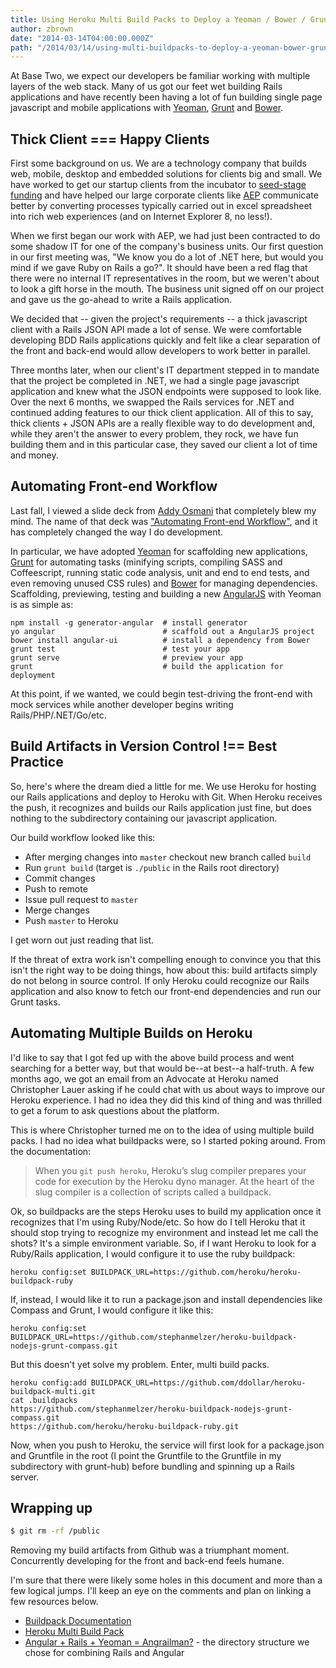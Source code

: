 ```yaml
---
title: Using Heroku Multi Build Packs to Deploy a Yeoman / Bower / Grunt Application on Rails
author: zbrown
date: "2014-03-14T04:00:00.000Z"
path: "/2014/03/14/using-multi-buildpacks-to-deploy-a-yeoman-bower-grunt-application-on-rails"
---
```


At Base Two, we expect our developers be familiar working with multiple layers
of the web stack. Many of us got our feet wet building Rails applications and
have recently been having a lot of fun building single page javascript and
mobile applications with [Yeoman](http://yeoman.io/),
[Grunt](http://gruntjs.com/) and [Bower](http://www.bower.io).

## Thick Client === Happy Clients

First some background on us. We are a technology company that builds web,
mobile, desktop and embedded solutions for clients big and small. We have worked
to get our startup clients from the incubator to
[seed-stage funding](http://techcrunch.com/2014/01/29/cincinnati-startup-sqrl-raises-550k-and-launches-document-reminder-service/)
and have helped our large corporate clients like [AEP](http://www.aep.com)
communicate better by converting processes typically carried out in excel
spreadsheet into rich web experiences (and on Internet Explorer 8, no less!).

When we first began our work with AEP, we had just been contracted to do some
shadow IT for one of the company's business units. Our first question in our
first meeting was, "We know you do a lot of .NET here, but would you mind if we
gave Ruby on Rails a go?". It should have been a red flag that there were no
internal IT representatives in the room, but we weren't about to look a gift
horse in the mouth. The business unit signed off on our project and gave us the
go-ahead to write a Rails application.

We decided that -- given the project's requirements -- a thick javascript client
with a Rails JSON API made a lot of sense. We were comfortable developing BDD
Rails applications quickly and felt like a clear separation of the front and
back-end would allow developers to work better in parallel.

Three months later, when our client's IT department stepped in to mandate that
the project be completed in .NET, we had a single page javascript application
and knew what the JSON endpoints were supposed to look like. Over the next 6
months, we swapped the Rails services for .NET and continued adding features to
our thick client application. All of this to say, thick clients + JSON APIs are
a really flexible way to do development and, while they aren't the answer to
every problem, they rock, we have fun building them and in this particular case,
they saved our client a lot of time and money.

## Automating Front-end Workflow

Last fall, I viewed a slide deck from
[Addy Osmani](https://twitter.com/addyosmani) that completely blew my mind. The
name of that deck was
["Automating Front-end Workflow"](https://speakerdeck.com/addyosmani/automating-front-end-workflow),
and it has completely changed the way I do development.

In particular, we have adopted [Yeoman](http://yeoman.io/) for scaffolding new
applications, [Grunt](http://gruntjs.com/) for automating tasks (minifying
scripts, compiling SASS and Coffeescript, running static code analysis, unit and
end to end tests, and even removing unused CSS rules) and
[Bower](http://www.bower.io) for managing dependencies. Scaffolding, previewing,
testing and building a new [AngularJS](http://angularjs.org/) with Yeoman is as
simple as:

```shell
npm install -g generator-angular  # install generator
yo angular                        # scaffold out a AngularJS project
bower install angular-ui          # install a dependency from Bower
grunt test                        # test your app
grunt serve                       # preview your app
grunt                             # build the application for deployment
```

At this point, if we wanted, we could begin test-driving the front-end with mock
services while another developer begins writing Rails/PHP/.NET/Go/etc.

## Build Artifacts in Version Control !== Best Practice

So, here's where the dream died a little for me. We use Heroku for hosting our
Rails applications and deploy to Heroku with Git. When Heroku receives the push,
it recognizes and builds our Rails application just fine, but does nothing to
the subdirectory containing our javascript application.

Our build workflow looked like this:

* After merging changes into `master` checkout new branch called `build`
* Run `grunt build` (target is `./public` in the Rails root directory)
* Commit changes
* Push to remote
* Issue pull request to `master`
* Merge changes
* Push `master` to Heroku

I get worn out just reading that list.

If the threat of extra work isn't compelling enough to convince you that this
isn't the right way to be doing things, how about this: build artifacts simply
do not belong in source control. If only Heroku could recognize our Rails
application and also know to fetch our front-end dependencies and run our Grunt
tasks.

## Automating Multiple Builds on Heroku

I'd like to say that I got fed up with the above build process and went
searching for a better way, but that would be--at best--a half-truth. A few
months ago, we got an email from an Advocate at Heroku named Christopher Lauer
asking if he could chat with us about ways to improve our Heroku experience. I
had no idea they did this kind of thing and was thrilled to get a forum to ask
questions about the platform.

This is where Christopher turned me on to the idea of using multiple build
packs. I had no idea what buildpacks were, so I started poking around. From the
documentation:

> When you `git push heroku`, Heroku’s slug compiler prepares your code for
> execution by the Heroku dyno manager. At the heart of the slug compiler is a
> collection of scripts called a buildpack.

Ok, so buildpacks are the steps Heroku uses to build my application once it
recognizes that I'm using Ruby/Node/etc. So how do I tell Heroku that it should
stop trying to recognize my environment and instead let me call the shots? It's
a simple environment variable. So, if I want Heroku to look for a Ruby/Rails
application, I would configure it to use the ruby buildpack:

```shell
heroku config:set BUILDPACK_URL=https://github.com/heroku/heroku-buildpack-ruby
```

If, instead, I would like it to run a package.json and install dependencies like
Compass and Grunt, I would configure it like this:

```shell
heroku config:set BUILDPACK_URL=https://github.com/stephanmelzer/heroku-buildpack-nodejs-grunt-compass.git
```

But this doesn't yet solve my problem. Enter, multi build packs.

```shell
heroku config:add BUILDPACK_URL=https://github.com/ddollar/heroku-buildpack-multi.git
cat .buildpacks
https://github.com/stephanmelzer/heroku-buildpack-nodejs-grunt-compass.git
https://github.com/heroku/heroku-buildpack-ruby.git
```

Now, when you push to Heroku, the service will first look for a package.json and
Gruntfile in the root (I point the Gruntfile to the Gruntfile in my subdirectory
with grunt-hub) before bundling and spinning up a Rails server.

## Wrapping up

```sh
$ git rm -rf /public
```

Removing my build artifacts from Github was a triumphant moment. Concurrently
developing for the front and back-end feels humane.

I'm sure that there were likely some holes in this document and more than a few
logical jumps. I'll keep an eye on the comments and plan on linking a few
resources below.

* [Buildpack Documentation](https://devcenter.heroku.com/articles/buildpacks)
* [Heroku Multi Build Pack](https://github.com/ddollar/heroku-buildpack-multi)
* [Angular + Rails + Yeoman = Angrailman?](http://jeff.konowit.ch/posts/yeoman-rails-angular/) -
  the directory structure we chose for combining Rails and Angular
